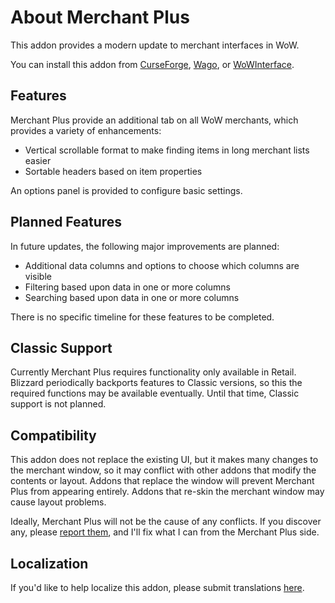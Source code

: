 # About Merchant Plus

This addon provides a modern update to merchant interfaces in WoW.

You can install this addon from [CurseForge](https://www.curseforge.com/wow/addons/merchant-plus "CurseForge"), [Wago](https://addons.wago.io/addons/merchant-plus), or [WoWInterface](https://www.wowinterface.com/downloads/info???-MerchantPlus.html).

## Features

Merchant Plus provide an additional tab on all WoW merchants, which provides a variety of enhancements:

* Vertical scrollable format to make finding items in long merchant lists easier
* Sortable headers based on item properties

An options panel is  provided to configure basic settings.

## Planned Features

In future updates, the following major improvements are planned:

* Additional data columns and options to choose which columns are visible
* Filtering based upon data in one or more columns
* Searching based upon data in one or more columns

There is no specific timeline for these features to be completed.

## Classic Support

Currently Merchant Plus requires functionality only available in Retail.  Blizzard periodically backports features to Classic versions, so this the required functions may be available eventually.  Until that time, Classic support is not planned.

## Compatibility

This addon does not replace the existing UI, but it makes many changes to the merchant window, so it may conflict with other addons that modify the contents or layout.  Addons that replace the window will prevent Merchant Plus from appearing entirely.  Addons that re-skin the merchant window may cause layout problems.

Ideally, Merchant Plus will not be the cause of any conflicts. If you discover any, please [report them](https://github.com/kstange/MerchantPlus/issues/), and I'll fix what I can from the Merchant Plus side.

## Localization

If you'd like to help localize this addon, please submit translations [here](https://www.curseforge.com/wow/addons/merchant-plus/localization).

